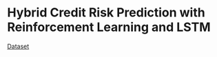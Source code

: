 # Hybrid Credit Risk Prediction with Reinforcement Learning and LSTM

[Dataset](https://www.kaggle.com/c/GiveMeSomeCredit/overview)